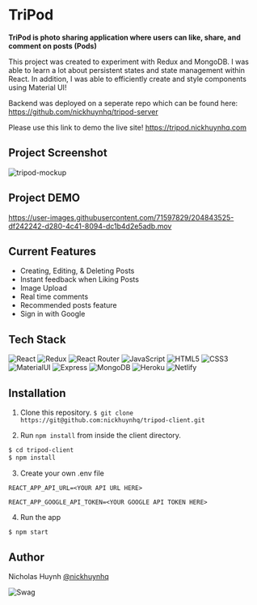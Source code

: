 # TriPod

**TriPod is photo sharing application where users can like, share, and comment on posts (Pods)**

This project was created to experiment with Redux and MongoDB. I was able to learn a lot about persistent states and state management within React. In addition, I was able to efficiently create and style components using Material UI!

Backend was deployed on a seperate repo which can be found here:
https://github.com/nickhuynhq/tripod-server

Please use this link to demo the live site!
https://tripod.nickhuynhq.com


## Project Screenshot
![tripod-mockup](https://user-images.githubusercontent.com/71597829/214748823-9b8b4f6a-9881-4ac8-8bc6-30ba4df34287.jpg)

## Project DEMO
https://user-images.githubusercontent.com/71597829/204843525-df242242-d280-4c41-8094-dc1b4d2e5adb.mov



## Current Features
- Creating, Editing, & Deleting Posts
- Instant feedback when Liking Posts
- Image Upload 
- Real time comments
- Recommended posts feature
- Sign in with Google


## Tech Stack
![React](https://img.shields.io/badge/React-20232A?style=for-the-badge&logo=react&logoColor=61DAFB)
![Redux](https://img.shields.io/badge/Redux-593D88?style=for-the-badge&logo=redux&logoColor=white)
![React Router](https://img.shields.io/badge/React_Router-CA4245?style=for-the-badge&logo=react-router&logoColor=white)
![JavaScript](https://img.shields.io/badge/JavaScript-F7DF1E?style=for-the-badge&logo=javascript&logoColor=black)
![HTML5](https://img.shields.io/badge/HTML5-E34F26?style=for-the-badge&logo=html5&logoColor=white)
![CSS3](https://img.shields.io/badge/CSS3-1572B6?style=for-the-badge&logo=css3&logoColor=white)
![MaterialUI](https://img.shields.io/badge/Material--UI-0081CB?style=for-the-badge&logo=material-ui&logoColor=white)
![Express](https://img.shields.io/badge/Express.js-404D59?style=for-the-badge)
![MongoDB](https://img.shields.io/badge/MongoDB-4EA94B?style=for-the-badge&logo=mongodb&logoColor=white)
![Heroku](https://img.shields.io/badge/Heroku-430098?style=for-the-badge&logo=heroku&logoColor=white)
![Netlify](https://img.shields.io/badge/Netlify-00C7B7?style=for-the-badge&logo=netlify&logoColor=white)


## Installation

1. Clone this repository.
```$ git clone https://git@github.com:nickhuynhq/tripod-client.git```


2. Run `npm install` from inside the client directory.
```bash
$ cd tripod-client
$ npm install
```

3. Create your own .env file
```
REACT_APP_API_URL=<YOUR API URL HERE>

REACT_APP_GOOGLE_API_TOKEN=<YOUR GOOGLE API TOKEN HERE>
```

4. Run the app

```bash
$ npm start
```

## Author

Nicholas Huynh [@nickhuynhq](https://github.com/nickhuynhq)

![Swag](http://ForTheBadge.com/images/badges/built-with-swag.svg)
